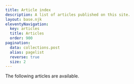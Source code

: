 ```yaml
---
title: Article index
description: A list of articles published on this site.
layout: base.njk
eleventyNavigation:
  key: articles
  title: Articles
  order: 900
pagination:
  data: collections.post
  alias: pagelist
  reverse: true
  size: 2
---
```


The following articles are available.